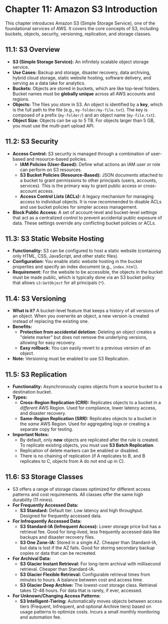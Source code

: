 
# Chapter 11: Amazon S3 Introduction

This chapter introduces Amazon S3 (Simple Storage Service), one of the foundational services of AWS. It covers the core concepts of S3, including buckets, objects, security, versioning, replication, and storage classes.

## 11.1: S3 Overview
- **S3 (Simple Storage Service):** An infinitely scalable object storage service.
- **Use Cases:** Backup and storage, disaster recovery, data archiving, hybrid cloud storage, static website hosting, software delivery, and serving as a data lake for analytics.
- **Buckets:** Objects are stored in buckets, which are like top-level folders. Bucket names must be **globally unique** across all AWS accounts and regions.
- **Objects:** The files you store in S3. An object is identified by a **key**, which is the full path to the file (e.g., `my-folder/my-file.txt`). The key is composed of a prefix (`my-folder/`) and an object name (`my-file.txt`).
- **Object Size:** Objects can be up to 5 TB. For objects larger than 5 GB, you must use the multi-part upload API.

## 11.2: S3 Security
- **Access Control:** S3 security is managed through a combination of user-based and resource-based policies.
  - **IAM Policies (User-Based):** Define what actions an IAM user or role can perform on S3 resources.
  - **S3 Bucket Policies (Resource-Based):** JSON documents attached to a bucket to grant permissions to other principals (users, accounts, services). This is the primary way to grant public access or cross-account access.
  - **Access Control Lists (ACLs):** A legacy mechanism for managing access to individual objects. It is now recommended to disable ACLs and use bucket policies for simpler access management.
- **Block Public Access:** A set of account-level and bucket-level settings that act as a centralized control to prevent accidental public exposure of data. These settings override any conflicting bucket policies or ACLs.

## 11.3: S3 Static Website Hosting
- **Functionality:** S3 can be configured to host a static website (containing only HTML, CSS, JavaScript, and other static files).
- **Configuration:** You enable static website hosting in the bucket properties and specify an index document (e.g., `index.html`).
- **Requirement:** For the website to be accessible, the objects in the bucket must be made public, which is typically done via an S3 bucket policy that allows `s3:GetObject` for all principals (`*`).

## 11.4: S3 Versioning
- **What is it?** A bucket-level feature that keeps a history of all versions of an object. When you overwrite an object, a new version is created instead of replacing the existing one.
- **Benefits:**
  - **Protection from accidental deletion:** Deleting an object creates a "delete marker" but does not remove the underlying versions, allowing for easy recovery.
  - **Easy rollback:** You can easily revert to a previous version of an object.
- **Note:** Versioning must be enabled to use S3 Replication.

## 11.5: S3 Replication
- **Functionality:** Asynchronously copies objects from a source bucket to a destination bucket.
- **Types:**
  - **Cross-Region Replication (CRR):** Replicates objects to a bucket in a *different* AWS Region. Used for compliance, lower latency access, and disaster recovery.
  - **Same-Region Replication (SRR):** Replicates objects to a bucket in the *same* AWS Region. Used for aggregating logs or creating a separate copy for testing.
- **Important Notes:**
  - By default, only **new** objects are replicated after the rule is created. To replicate existing objects, you must use **S3 Batch Replication**.
  - Replication of delete markers can be enabled or disabled.
  - There is no chaining of replication (if A replicates to B, and B replicates to C, objects from A do not end up in C).

## 11.6: S3 Storage Classes
- S3 offers a range of storage classes optimized for different access patterns and cost requirements. All classes offer the same high durability (11 nines).
- **For Frequently Accessed Data:**
  - **S3 Standard:** Default tier. Low latency and high throughput. Designed for frequently accessed data.
- **For Infrequently Accessed Data:**
  - **S3 Standard-IA (Infrequent Access):** Lower storage price but has a retrieval fee. Good for long-lived, less frequently accessed data like backups and disaster recovery files.
  - **S3 One Zone-IA:** Stored in a single AZ. Cheaper than Standard-IA, but data is lost if the AZ fails. Good for storing secondary backup copies or data that can be recreated.
- **For Archival Data:**
  - **S3 Glacier Instant Retrieval:** For long-term archival with millisecond retrieval. Cheaper than Standard-IA.
  - **S3 Glacier Flexible Retrieval:** Configurable retrieval times from minutes to hours. A balance between cost and access time.
  - **S3 Glacier Deep Archive:** The lowest-cost storage class. Retrieval takes 12-48 hours. For data that is rarely, if ever, accessed.
- **For Unknown/Changing Access Patterns:**
  - **S3 Intelligent-Tiering:** Automatically moves objects between access tiers (Frequent, Infrequent, and optional Archive tiers) based on usage patterns to optimize costs. Incurs a small monthly monitoring and automation fee.

